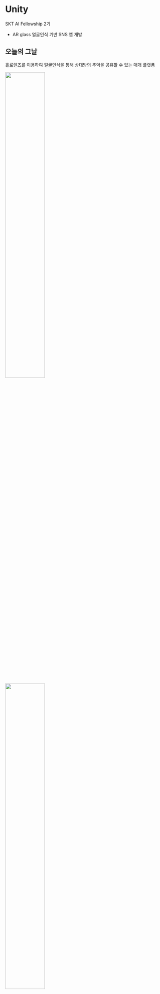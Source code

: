 # Unity
SKT AI Fellowship 2기
- AR glass 얼굴인식 기반 SNS 앱 개발


## 오늘의 그날
홀로렌즈를 이용하여 얼굴인식을 통해 상대방의 추억을 공유할 수 있는 매개 플랫폼

<img src="https://user-images.githubusercontent.com/52240990/94984622-d7d9d300-0588-11eb-99c0-f01ee33b485d.png" width="50%">

<img src="https://user-images.githubusercontent.com/52240990/94984632-fc35af80-0588-11eb-8c61-d08b2a7438fc.png" width="50%">

***

## 개발환경
* Hololens 10.0.17763.914 (RS5)
* Windows 10 SDK 10.0.18362.0
* Visual Studio 2017
* Unity 2019.4.1f1
* [Microsoft Mixed Reality Toolkit](https://github.com/Microsoft/MixedRealityToolkit-Unity/releases) v2.2.0 
* [OpenCV for Unity](https://assetstore.unity.com/packages/tools/integration/opencv-for-unity-21088?aid=1011l4ehR) 2.3.7+ 
* [HoloLensCameraStream](https://github.com/VulcanTechnologies/HoloLensCameraStream) 
